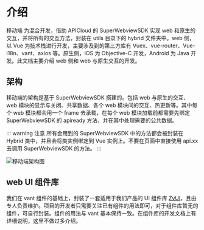 # 介绍

移动端 为混合开发，借助 APICloud 的 SuperWebviewSDK 实现 web 和原生的交互，并将所有的交互方法，封装在 utils 目录下的 hybrid 文件夹中。web 侧，以 Vue 为技术栈进行开发，主要涉及到的第三方库有 Vuex、vue-router、Vue-i18n、vant、axios 等。原生侧，iOS 为 Objective-C 开发，Android 为 Java 开发。此文档主要介绍 web 侧和 web 与原生交互的开发。

## 架构

移动端的架构是基于 SuperWebviewSDK 搭建的。包括 web 与原生的交互、web 模块的显示与关闭、共享数据、各个 web 模块间的交互、热更新等。其中每个 web 模块都会用一个 frame 去承载，在每个 web 模块加载前都需要先绑定 SuperWebviewSDK 的 apiready 方法，并在其中处理需要的公共数据。

::: warning 注意
所有会用到的 SuperWebviewSDK 中的方法都会被封装在 Hybrid 类中，并且会将类实例绑定到 Vue 实例上。不要在页面中直接使用 api.xx 去调用 SuperWebviewSDK 的方法。
:::

<img :src="$withBase('/jiagou.png')" alt="移动端架构图">


## web UI 组件库

我们在 vant 组件的基础上，封装了一套适用于我们产品的 UI 组件库 [ZvUI](http://zvui.lhanyun.com)，且由专人负责维护。项目的开发者只需要关注已有组件的用法即可，对于组件库暂无的组件，可自行封装。组件的用法与 vant 基本保持一致。在组件库的开发文档上有详细说明，这里不做过多介绍。
